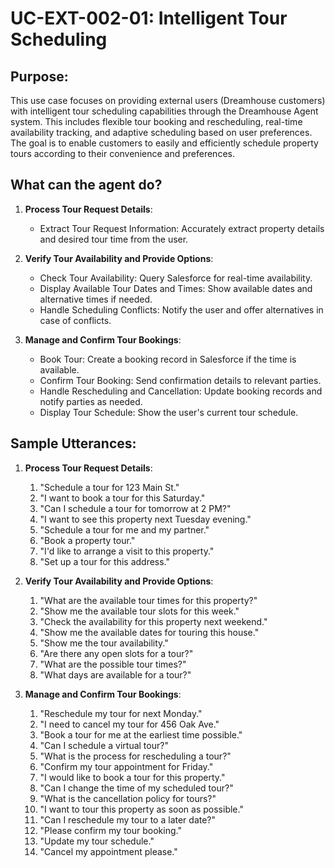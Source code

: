 # UC-EXT-002-01: Intelligent Tour Scheduling

## Purpose:

This use case focuses on providing external users (Dreamhouse customers) with intelligent tour scheduling capabilities through the Dreamhouse Agent system. This includes flexible tour booking and rescheduling, real-time availability tracking, and adaptive scheduling based on user preferences. The goal is to enable customers to easily and efficiently schedule property tours according to their convenience and preferences.

## What can the agent do?

1.  **Process Tour Request Details**:

    - Extract Tour Request Information: Accurately extract property details and desired tour time from the user.

2.  **Verify Tour Availability and Provide Options**:

    - Check Tour Availability: Query Salesforce for real-time availability.
    - Display Available Tour Dates and Times: Show available dates and alternative times if needed.
    - Handle Scheduling Conflicts: Notify the user and offer alternatives in case of conflicts.

3.  **Manage and Confirm Tour Bookings**:

    - Book Tour: Create a booking record in Salesforce if the time is available.
    - Confirm Tour Booking: Send confirmation details to relevant parties.
    - Handle Rescheduling and Cancellation: Update booking records and notify parties as needed.
    - Display Tour Schedule: Show the user's current tour schedule.

## Sample Utterances:

1.  **Process Tour Request Details**:

    1. "Schedule a tour for 123 Main St."
    2. "I want to book a tour for this Saturday."
    3. "Can I schedule a tour for tomorrow at 2 PM?"
    4. "I want to see this property next Tuesday evening."
    5. "Schedule a tour for me and my partner."
    6. "Book a property tour."
    7. "I'd like to arrange a visit to this property."
    8. "Set up a tour for this address."

2.  **Verify Tour Availability and Provide Options**:

    1. "What are the available tour times for this property?"
    2. "Show me the available tour slots for this week."
    3. "Check the availability for this property next weekend."
    4. "Show me the available dates for touring this house."
    5. "Show me the tour availability."
    6. "Are there any open slots for a tour?"
    7. "What are the possible tour times?"
    8. "What days are available for a tour?"

3.  **Manage and Confirm Tour Bookings**:

    1. "Reschedule my tour for next Monday."
    2. "I need to cancel my tour for 456 Oak Ave."
    3. "Book a tour for me at the earliest time possible."
    4. "Can I schedule a virtual tour?"
    5. "What is the process for rescheduling a tour?"
    6. "Confirm my tour appointment for Friday."
    7. "I would like to book a tour for this property."
    8. "Can I change the time of my scheduled tour?"
    9. "What is the cancellation policy for tours?"
    10. "I want to tour this property as soon as possible."
    11. "Can I reschedule my tour to a later date?"
    12. "Please confirm my tour booking."
    13. "Update my tour schedule."
    14. "Cancel my appointment please."
